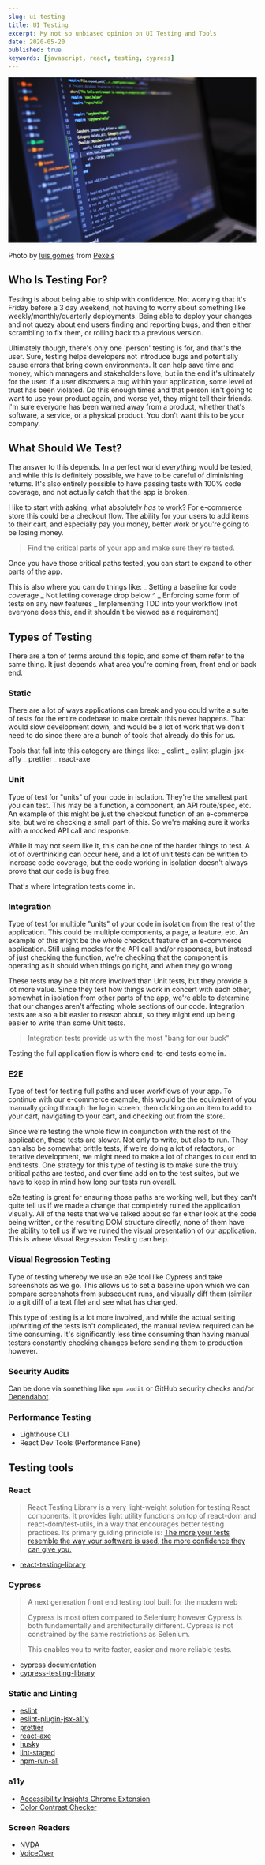 ```yaml
---
slug: ui-testing
title: UI Testing
excerpt: My not so unbiased opinion on UI Testing and Tools
date: 2020-05-20
published: true
keywords: [javascript, react, testing, cypress]
---
```


![Ruby test code on a dark theme laptop monitor](./images/blur-close-up-code-computer-546819.jpg)

Photo by
[luis gomes](https://www.pexels.com/@luis-gomes-166706?utm_content=attributionCopyText&utm_medium=referral&utm_source=pexels)
from
[Pexels](https://www.pexels.com/photo/blur-close-up-code-computer-546819/?utm_content=attributionCopyText&utm_medium=referral&utm_source=pexels)

## Who Is Testing For?

Testing is about being able to ship with confidence. Not worrying that it's
Friday before a 3 day weekend, not having to worry about something like
weekly/monthly/quarterly deployments. Being able to deploy your changes and not
quezy about end users finding and reporting bugs, and then either scrambling to
fix them, or rolling back to a previous version.

Ultimately though, there's only one 'person' testing is for, and that's the
user. Sure, testing helps developers not introduce bugs and potentially cause
errors that bring down environments. It can help save time and money, which
managers and stakeholders love, but in the end it's ultimately for the user. If
a user discovers a bug within your application, some level of trust has been
violated. Do this enough times and that person isn't going to want to use your
product again, and worse yet, they might tell their friends. I'm sure everyone
has been warned away from a product, whether that's software, a service, or a
physical product. You don't want this to be your company.

## What Should We Test?

The answer to this depends. In a perfect world _everything_ would be tested, and
while this is definitely possible, we have to be careful of diminishing returns.
It's also entirely possible to have passing tests with 100% code coverage, and
not actually catch that the app is broken.

I like to start with asking, what absolutely _has_ to work? For e-commerce store
this could be a checkout flow. The ability for your users to add items to their
cart, and especially pay you money, better work or you're going to be losing
money.

> Find the critical parts of your app and make sure they're tested.

Once you have those critical paths tested, you can start to expand to other
parts of the app.

This is also where you can do things like: _ Setting a baseline for code
coverage _ Not letting coverage drop below ^ _ Enforcing some form of tests on
any new features _ Implementing TDD into your workflow (not everyone does this,
and it shouldn't be viewed as a requirement)

## Types of Testing

There are a ton of terms around this topic, and some of them refer to the same
thing. It just depends what area you're coming from, front end or back end.

### Static

There are a lot of ways applications can break and you could write a suite of
tests for the entire codebase to make certain this never happens. That would
slow development down, and would be a lot of work that we don't need to do since
there are a bunch of tools that already do this for us.

Tools that fall into this category are things like: _ eslint _
eslint-plugin-jsx-a11y _ prettier _ react-axe

### Unit

Type of test for "units" of your code in isolation. They're the smallest part
you can test. This may be a function, a component, an API route/spec, etc. An
example of this might be just the checkout function of an e-commerce site, but
we're checking a small part of this. So we're making sure it works with a mocked
API call and response.

While it may not seem like it, this can be one of the harder things to test. A
lot of overthinking can occur here, and a lot of unit tests can be written to
increase code coverage, but the code working in isolation doesn't always prove
that our code is bug free.

That's where Integration tests come in.

### Integration

Type of test for multiple "units" of your code in isolation from the rest of the
application. This could be multiple components, a page, a feature, etc. An
example of this might be the whole checkout feature of an e-commerce
application. Still using mocks for the API call and/or responses, but instead of
just checking the function, we're checking that the component is operating as it
should when things go right, and when they go wrong.

These tests may be a bit more involved than Unit tests, but they provide a lot
more value. Since they test how things work in concert with each other, somewhat
in isolation from other parts of the app, we're able to determine that our
changes aren't affecting whole sections of our code. Integration tests are also
a bit easier to reason about, so they might end up being easier to write than
some Unit tests.

> Integration tests provide us with the most "bang for our buck"

Testing the full application flow is where end-to-end tests come in.

### E2E

Type of test for testing full paths and user workflows of your app. To continue
with our e-commerce example, this would be the equivalent of you manually going
through the login screen, then clicking on an item to add to your cart,
navigating to your cart, and checking out from the store.

Since we're testing the whole flow in conjunction with the rest of the
application, these tests are slower. Not only to write, but also to run. They
can also be somewhat brittle tests, if we're doing a lot of refactors, or
iterative development, we might need to make a lot of changes to our end to end
tests. One strategy for this type of testing is to make sure the truly critical
paths are tested, and over time add on to the test suites, but we have to keep
in mind how long our tests run overall.

e2e testing is great for ensuring those paths are working well, but they can't
quite tell us if we made a change that completely ruined the application
visually. All of the tests that we've talked about so far either look at the
code being written, or the resulting DOM structure directly, none of them have
the ability to tell us if we've ruined the visual presentation of our
application. This is where Visual Regression Testing can help.

### Visual Regression Testing

Type of testing whereby we use an e2e tool like Cypress and take screenshots as
we go. This allows us to set a baseline upon which we can compare screenshots
from subsequent runs, and visually diff them (similar to a git diff of a text
file) and see what has changed.

This type of testing is a lot more involved, and while the actual setting
up/writing of the tests isn't complicated, the manual review required can be
time consuming. It's significantly less time consuming than having manual
testers constantly checking changes before sending them to production however.

### Security Audits

Can be done via something like `npm audit` or GitHub security checks and/or
[Dependabot](https://dependabot.com/).

### Performance Testing

- Lighthouse CLI
- React Dev Tools (Performance Pane)

## Testing tools

### React

> React Testing Library is a very light-weight solution for testing React
> components. It provides light utility functions on top of react-dom and
> react-dom/test-utils, in a way that encourages better testing practices. Its
> primary guiding principle is:
> [The more your tests resemble the way your software is used, the more confidence they can give you.](https://testing-library.com/docs/guiding-principles)

- [react-testing-library](https://testing-library.com/docs/react-testing-library/intro)

### Cypress

> A next generation front end testing tool built for the modern web
>
> Cypress is most often compared to Selenium; however Cypress is both
> fundamentally and architecturally different. Cypress is not constrained by the
> same restrictions as Selenium.
>
> This enables you to write faster, easier and more reliable tests.

- [cypress documentation](https://docs.cypress.io/guides/overview/why-cypress.html#In-a-nutshell)
- [cypress-testing-library](https://testing-library.com/docs/cypress-testing-library/intro)

### Static and Linting

- [eslint](https://eslint.org/)
- [eslint-plugin-jsx-a11y](https://github.com/evcohen/eslint-plugin-jsx-a11y)
- [prettier](https://prettier.io/)
- [react-axe](https://github.com/dequelabs/react-axe)
- [husky](https://github.com/typicode/husky)
- [lint-staged](https://github.com/okonet/lint-staged)
- [npm-run-all](https://github.com/mysticatea/npm-run-all)

### a11y

- [Accessibility Insights Chrome Extension](https://chrome.google.com/webstore/detail/accessibility-insights-fo/pbjjkligggfmakdaogkfomddhfmpjeni)
- [Color Contrast Checker](https://coolors.co/contrast-checker/112a46-acc8e5)

### Screen Readers

- [NVDA](https://www.nvaccess.org/about-nvda/)
- [VoiceOver](https://www.apple.com/accessibility/mac/vision/)
